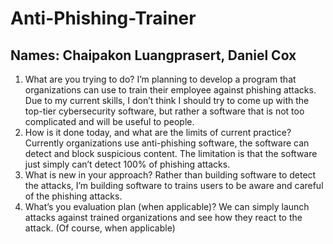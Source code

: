 # Anti-Phishing-Trainer
## Names: Chaipakon Luangprasert, Daniel Cox

1. What are you trying to do?
I’m planning to develop a program that organizations can use to train their employee against
phishing attacks. Due to my current skills, I don’t think I should try to come up with the top-tier
cybersecurity software, but rather a software that is not too complicated and will be useful to
people.
2. How is it done today, and what are the limits of current practice?
Currently organizations use anti-phishing software, the software can detect and block
suspicious content. The limitation is that the software just simply can’t detect 100% of phishing
attacks.
3. What is new in your approach?
Rather than building software to detect the attacks, I’m building software to trains users to be
aware and careful of the phishing attacks.
4. What’s you evaluation plan (when applicable)?
We can simply launch attacks against trained organizations and see how they react to the
attack. (Of course, when applicable)
